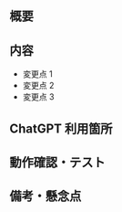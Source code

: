 ## 概要

<!-- このPRで対応した内容について説明してください -->

<!-- 参考にした資料などがあれば記載してください -->

## 内容

<!-- 具体的な変更・修正点を箇条書きで説明してください -->

- 変更点 1
- 変更点 2
- 変更点 3

## ChatGPT 利用箇所

<!-- ChatGPTなど、生成AIを利用した部分があれば説明してください -->

## 動作確認・テスト

<!-- 追加したテストや、実施した動作確認の証跡を記述してください -->

## 備考・懸念点

<!-- 補足しておきたいことがあれば記述してください -->
